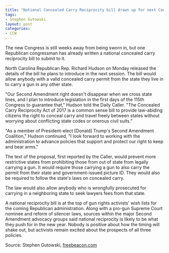 ```yaml
---
title: "National Concealed Carry Reciprocity bill drawn up for next Congress"
tags:
- Stephen Gutowski
layout: post
categories:
- CCW
---
```


The new Congress is still weeks away from being sworn in, but one Republican congressman has already written a national concealed carry reciprocity bill to submit to it.

North Carolina Republican Rep. Richard Hudson on Monday released the details of the bill he plans to introduce in the next session. The bill would allow anybody with a valid concealed carry permit from the state they live in to carry a gun in any other state.

"Our Second Amendment right doesn't disappear when we cross state lines, and I plan to introduce legislation in the first days of the 115th Congress to guarantee that," Hudson told the Daily Caller. "The Concealed Carry Reciprocity Act of 2017 is a common sense bill to provide law-abiding citizens the right to conceal carry and travel freely between states without worrying about conflicting state codes or onerous civil suits."

"As a member of President-elect \[Donald\] Trump's Second Amendment Coalition," Hudson continued, "I look forward to working with the administration to advance policies that support and protect our right to keep and bear arms."

The text of the proposal, first reported by the Caller, would prevent more restrictive states from prohibiting those from out of state from legally carrying a gun. It would require those carrying a gun to also carry the permit from their state and government-issued picture ID. They would also be required to follow the state's laws on concealed carry.

The law would also allow anybody who is wrongfully prosecuted for carrying in a neighboring state to seek lawyers fees from that state.

A national reciprocity bill is at the top of gun rights activists' wish lists for the coming Republican administration. Along with a pro-gun Supreme Court nominee and reform of silencer laws, sources within the major Second Amendment advocacy groups said national reciprocity is likely to be what they push for in the new year. Nobody is positive about how the timing will shake out, but activists remain excited about the prospects of all three policies.

Source: Stephen Gutowski, [freebeacon.com](https://freebeacon.com/issues/national-concealed-carry-reciprocity-bill-drawn-up-for-next-congress/)
